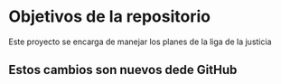 # Objetivos de la repositorio

Este proyecto se encarga de manejar los planes de la liga de la justicia

## Estos cambios son nuevos dede GitHub
